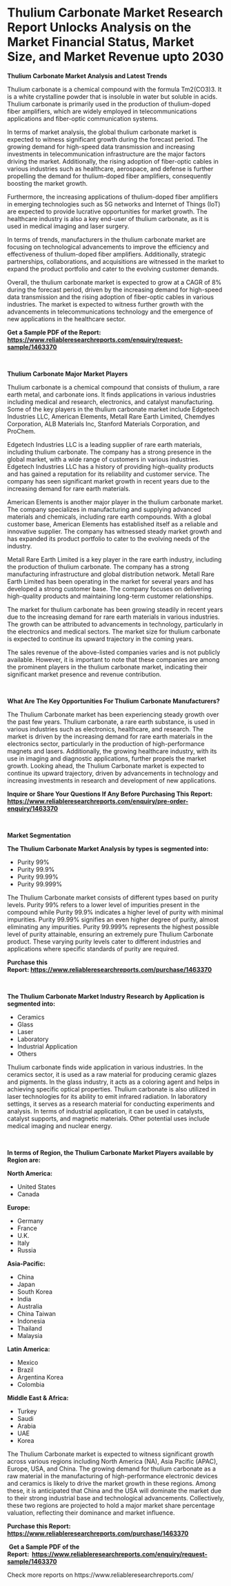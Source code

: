 <p><h1>Thulium Carbonate Market Research Report Unlocks Analysis on the Market Financial Status, Market Size, and Market Revenue upto 2030</h1></p><p><strong>Thulium Carbonate Market Analysis and Latest Trends</strong></p>
<p><p>Thulium carbonate is a chemical compound with the formula Tm2(CO3)3. It is a white crystalline powder that is insoluble in water but soluble in acids. Thulium carbonate is primarily used in the production of thulium-doped fiber amplifiers, which are widely employed in telecommunications applications and fiber-optic communication systems.</p><p>In terms of market analysis, the global thulium carbonate market is expected to witness significant growth during the forecast period. The growing demand for high-speed data transmission and increasing investments in telecommunication infrastructure are the major factors driving the market. Additionally, the rising adoption of fiber-optic cables in various industries such as healthcare, aerospace, and defense is further propelling the demand for thulium-doped fiber amplifiers, consequently boosting the market growth.</p><p>Furthermore, the increasing applications of thulium-doped fiber amplifiers in emerging technologies such as 5G networks and Internet of Things (IoT) are expected to provide lucrative opportunities for market growth. The healthcare industry is also a key end-user of thulium carbonate, as it is used in medical imaging and laser surgery.</p><p>In terms of trends, manufacturers in the thulium carbonate market are focusing on technological advancements to improve the efficiency and effectiveness of thulium-doped fiber amplifiers. Additionally, strategic partnerships, collaborations, and acquisitions are witnessed in the market to expand the product portfolio and cater to the evolving customer demands.</p><p>Overall, the thulium carbonate market is expected to grow at a CAGR of 8% during the forecast period, driven by the increasing demand for high-speed data transmission and the rising adoption of fiber-optic cables in various industries. The market is expected to witness further growth with the advancements in telecommunications technology and the emergence of new applications in the healthcare sector.</p></p>
<p><strong>Get a Sample PDF of the Report:&nbsp; <a href="https://www.reliableresearchreports.com/enquiry/request-sample/1463370">https://www.reliableresearchreports.com/enquiry/request-sample/1463370</a></strong></p>
<p>&nbsp;</p>
<p><strong>Thulium Carbonate Major Market Players</strong></p>
<p><p>Thulium carbonate is a chemical compound that consists of thulium, a rare earth metal, and carbonate ions. It finds applications in various industries including medical and research, electronics, and catalyst manufacturing. Some of the key players in the thulium carbonate market include Edgetech Industries LLC, American Elements, Metall Rare Earth Limited, Chemdyes Corporation, ALB Materials Inc, Stanford Materials Corporation, and ProChem.</p><p>Edgetech Industries LLC is a leading supplier of rare earth materials, including thulium carbonate. The company has a strong presence in the global market, with a wide range of customers in various industries. Edgetech Industries LLC has a history of providing high-quality products and has gained a reputation for its reliability and customer service. The company has seen significant market growth in recent years due to the increasing demand for rare earth materials.</p><p>American Elements is another major player in the thulium carbonate market. The company specializes in manufacturing and supplying advanced materials and chemicals, including rare earth compounds. With a global customer base, American Elements has established itself as a reliable and innovative supplier. The company has witnessed steady market growth and has expanded its product portfolio to cater to the evolving needs of the industry.</p><p>Metall Rare Earth Limited is a key player in the rare earth industry, including the production of thulium carbonate. The company has a strong manufacturing infrastructure and global distribution network. Metall Rare Earth Limited has been operating in the market for several years and has developed a strong customer base. The company focuses on delivering high-quality products and maintaining long-term customer relationships.</p><p>The market for thulium carbonate has been growing steadily in recent years due to the increasing demand for rare earth materials in various industries. The growth can be attributed to advancements in technology, particularly in the electronics and medical sectors. The market size for thulium carbonate is expected to continue its upward trajectory in the coming years.</p><p>The sales revenue of the above-listed companies varies and is not publicly available. However, it is important to note that these companies are among the prominent players in the thulium carbonate market, indicating their significant market presence and revenue contribution.</p></p>
<p>&nbsp;</p>
<p><strong>What Are The Key Opportunities For Thulium Carbonate Manufacturers?</strong></p>
<p><p>The Thulium Carbonate market has been experiencing steady growth over the past few years. Thulium carbonate, a rare earth substance, is used in various industries such as electronics, healthcare, and research. The market is driven by the increasing demand for rare earth materials in the electronics sector, particularly in the production of high-performance magnets and lasers. Additionally, the growing healthcare industry, with its use in imaging and diagnostic applications, further propels the market growth. Looking ahead, the Thulium Carbonate market is expected to continue its upward trajectory, driven by advancements in technology and increasing investments in research and development of new applications.</p></p>
<p><strong>Inquire or Share Your Questions If Any Before Purchasing This Report: <a href="https://www.reliableresearchreports.com/enquiry/pre-order-enquiry/1463370">https://www.reliableresearchreports.com/enquiry/pre-order-enquiry/1463370</a></strong></p>
<p>&nbsp;</p>
<p><strong>Market Segmentation</strong></p>
<p><strong>The Thulium Carbonate Market Analysis by types is segmented into:</strong></p>
<p><ul><li>Purity 99%</li><li>Purity 99.9%</li><li>Purity 99.99%</li><li>Purity 99.999%</li></ul></p>
<p><p>The Thulium Carbonate market consists of different types based on purity levels. Purity 99% refers to a lower level of impurities present in the compound while Purity 99.9% indicates a higher level of purity with minimal impurities. Purity 99.99% signifies an even higher degree of purity, almost eliminating any impurities. Purity 99.999% represents the highest possible level of purity attainable, ensuring an extremely pure Thulium Carbonate product. These varying purity levels cater to different industries and applications where specific standards of purity are required.</p></p>
<p><strong>Purchase this Report:&nbsp;<a href="https://www.reliableresearchreports.com/purchase/1463370">https://www.reliableresearchreports.com/purchase/1463370</a></strong></p>
<p>&nbsp;</p>
<p><strong>The Thulium Carbonate Market Industry Research by Application is segmented into:</strong></p>
<p><ul><li>Ceramics</li><li>Glass</li><li>Laser</li><li>Laboratory</li><li>Industrial Application</li><li>Others</li></ul></p>
<p><p>Thulium carbonate finds wide application in various industries. In the ceramics sector, it is used as a raw material for producing ceramic glazes and pigments. In the glass industry, it acts as a coloring agent and helps in achieving specific optical properties. Thulium carbonate is also utilized in laser technologies for its ability to emit infrared radiation. In laboratory settings, it serves as a research material for conducting experiments and analysis. In terms of industrial application, it can be used in catalysts, catalyst supports, and magnetic materials. Other potential uses include medical imaging and nuclear energy.</p></p>
<p>&nbsp;</p>
<p><strong>In terms of Region, the Thulium Carbonate Market Players available by Region are:</strong></p>
<p>
    <p> <strong> North America: </strong>
        <ul>
            <li>United States</li>
            <li>Canada</li>
        </ul>
        </p> 
    <p> <strong> Europe: </strong>
        <ul>
            <li>Germany</li>
            <li>France</li>
            <li>U.K.</li>
            <li>Italy</li>
            <li>Russia</li>
        </ul>
        </p> 
    <p> <strong> Asia-Pacific: </strong>
        <ul>
            <li>China</li>
            <li>Japan</li>
            <li>South Korea</li>
            <li>India</li>
            <li>Australia</li>
            <li>China Taiwan</li>
            <li>Indonesia</li>
            <li>Thailand</li>
            <li>Malaysia</li>
        </ul>
        </p> 
    <p> <strong> Latin America: </strong>
        <ul>
            <li>Mexico</li>
            <li>Brazil</li>
            <li>Argentina Korea</li>
            <li>Colombia</li>
        </ul>
        </p> 
    <p> <strong> Middle East & Africa: </strong>
        <ul>
            <li>Turkey</li>
            <li>Saudi</li>
            <li>Arabia</li>
            <li>UAE</li>
            <li>Korea</li>
        </ul>
    </p>
    </p>
<p><p>The Thulium Carbonate market is expected to witness significant growth across various regions including North America (NA), Asia Pacific (APAC), Europe, USA, and China. The growing demand for thulium carbonate as a raw material in the manufacturing of high-performance electronic devices and ceramics is likely to drive the market growth in these regions. Among these, it is anticipated that China and the USA will dominate the market due to their strong industrial base and technological advancements. Collectively, these two regions are projected to hold a major market share percentage valuation, reflecting their dominance and market influence.</p></p>
<p><strong>Purchase this Report: <a href="https://www.reliableresearchreports.com/purchase/1463370">https://www.reliableresearchreports.com/purchase/1463370</a></strong></p>
<p>&nbsp;<strong>Get a Sample PDF of the Report:&nbsp;&nbsp;<a href="https://www.reliableresearchreports.com/enquiry/request-sample/1463370">https://www.reliableresearchreports.com/enquiry/request-sample/1463370</a></strong></p>
<p><strong></strong></p>
<p>Check more reports on https://www.reliableresearchreports.com/</p>